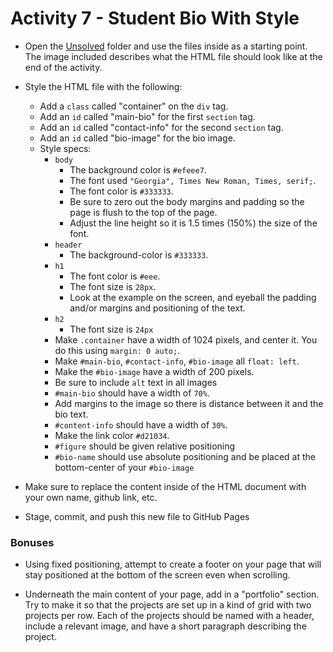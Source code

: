 # Activity 7 - Student Bio With Style

* Open the [Unsolved](Unsolved) folder and use the files inside as a starting point. The image included describes what the HTML file should look like at the end of the activity.

* Style the HTML file with the following:

  * Add a `class` called "container" on the `div` tag.
  * Add an `id` called "main-bio" for the first `section` tag.
  * Add an `id` called "contact-info" for the second `section` tag.
  * Add an `id` called "bio-image" for the bio image.
  * Style specs:
    * `body`
      * The background color is `#efeee7`.
      * The font used `"Georgia", Times New Roman, Times, serif;`.
      * The font color is `#333333`.
      * Be sure to zero out the body margins and padding so the page is flush to the top of the page.
      * Adjust the line height so it is 1.5 times (150%) the size of the font.
    * `header`
      * The background-color is `#333333`.
    * `h1`
      * The font color is `#eee`.
      * The font size is `28px`.
      * Look at the example on the screen, and eyeball the padding and/or margins and positioning of the text.
    * `h2`
      * The font size is `24px`
    * Make `.container` have a width of 1024 pixels, and center it. You do this using `margin: 0 auto;`.
    * Make `#main-bio`, `#contact-info`, `#bio-image` all `float: left`.
    * Make the `#bio-image` have a width of 200 pixels.
    * Be sure to include `alt` text in all images
    * `#main-bio` should have a width of `70%`.
    * Add margins to the image so there is distance between it and the bio text.
    * `#content-info` should have a width of `30%`.
    * Make the link color `#d21034`.
    * `#figure` should be given relative positioning
    * `#bio-name` should use absolute positioning and be placed at the bottom-center of your `#bio-image`

* Make sure to replace the content inside of the HTML document with your own name, github link, etc.

* Stage, commit, and push this new file to GitHub Pages

### Bonuses

* Using fixed positioning, attempt to create a footer on your page that will stay positioned at the bottom of the screen even when scrolling.

* Underneath the main content of your page, add in a "portfolio" section. Try to make it so that the projects are set up in a kind of grid with two projects per row. Each of the projects should be named with a header, include a relevant image, and have a short paragraph describing the project.
